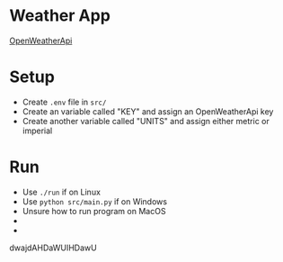 # Weather App

[OpenWeatherApi](https://openweathermap.org/api)

# Setup

- Create `.env` file in `src/`
- Create an variable called "KEY" and assign an OpenWeatherApi key
- Create another variable called "UNITS" and assign either metric or imperial

# Run

- Use `./run` if on Linux
- Use `python src/main.py` if on Windows
- Unsure how to run program on MacOS
-
-
dwajdAHDaWUIHDawU
